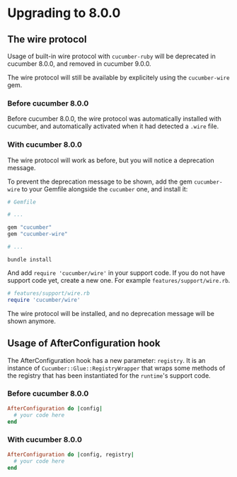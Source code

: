 # Upgrading to 8.0.0

## The wire protocol

Usage of built-in wire protocol with `cucumber-ruby` will be deprecated in cucumber
8.0.0, and removed in cucumber 9.0.0.

The wire protocol will still be available by explicitely using the `cucumber-wire`
gem.

### Before cucumber 8.0.0

Before cucumber 8.0.0, the wire protocol was automatically installed with cucumber,
and automatically activated when it had detected a `.wire` file.

### With cucumber 8.0.0

The wire protocol will work as before, but you will notice a deprecation message.

To prevent the deprecation message to be shown, add the gem `cucumber-wire` to your
Gemfile alongside the `cucumber` one, and install it:

```ruby
# Gemfile

# ...

gem "cucumber"
gem "cucumber-wire"

# ...

```
```shell
bundle install
```

And add `require 'cucumber/wire'` in your support code. If you do not have support
code yet, create a new one. For example `features/support/wire.rb`.

```ruby
# features/support/wire.rb
require 'cucumber/wire'
```

The wire protocol will be installed, and no deprecation message will be shown anymore.

## Usage of AfterConfiguration hook

The AfterConfiguration hook has a new parameter: `registry`. It is an instance of
`Cucumber::Glue::RegistryWrapper` that wraps some methods of the registry that has
been instantiated for the `runtime`'s support code.

### Before cucumber 8.0.0

```ruby
AfterConfiguration do |config|
  # your code here
end
```

### With cucumber 8.0.0

```ruby
AfterConfiguration do |config, registry|
  # your code here
end
```
